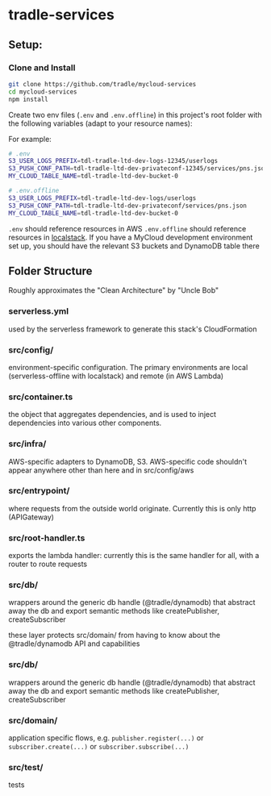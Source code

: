 # tradle-services

## Setup:

### Clone and Install

```sh
git clone https://github.com/tradle/mycloud-services
cd mycloud-services
npm install
```

Create two env files (`.env` and `.env.offline`) in this project's root folder with the following variables (adapt to your resource names):

For example:

```sh
# .env
S3_USER_LOGS_PREFIX=tdl-tradle-ltd-dev-logs-12345/userlogs
S3_PUSH_CONF_PATH=tdl-tradle-ltd-dev-privateconf-12345/services/pns.json
MY_CLOUD_TABLE_NAME=tdl-tradle-ltd-dev-bucket-0
```

```sh
# .env.offline
S3_USER_LOGS_PREFIX=tdl-tradle-ltd-dev-logs/userlogs
S3_PUSH_CONF_PATH=tdl-tradle-ltd-dev-privateconf/services/pns.json
MY_CLOUD_TABLE_NAME=tdl-tradle-ltd-dev-bucket-0
```

`.env` should reference resources in AWS
`.env.offline` should reference resources in [localstack](https://github.com/localstack/localstack). If you have a MyCloud development environment set up, you should have the relevant S3 buckets and DynamoDB table there

## Folder Structure

Roughly approximates the "Clean Architecture" by "Uncle Bob"

### serverless.yml

used by the serverless framework to generate this stack's CloudFormation

### src/config/

environment-specific configuration. The primary environments are local (serverless-offline with localstack) and remote (in AWS Lambda)

### src/container.ts

the object that aggregates dependencies, and is used to inject dependencies into various other components.

### src/infra/

AWS-specific adapters to DynamoDB, S3. AWS-specific code shouldn't appear anywhere other than here and in src/config/aws

### src/entrypoint/

where requests from the outside world originate. Currently this is only http (APIGateway)

### src/root-handler.ts

exports the lambda handler: currently this is the same handler for all, with a router to route requests

### src/db/

wrappers around the generic db handle (@tradle/dynamodb) that abstract away the db and export semantic methods like createPublisher, createSubscriber

these layer protects src/domain/ from having to know about the @tradle/dynamodb API and capabilities

### src/db/

wrappers around the generic db handle (@tradle/dynamodb) that abstract away the db and export semantic methods like createPublisher, createSubscriber

### src/domain/

application specific flows, e.g. `publisher.register(...)` or `subscriber.create(...)` or `subscriber.subscribe(...)`

### src/test/

tests
